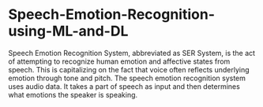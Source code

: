 # Speech-Emotion-Recognition-using-ML-and-DL
Speech Emotion Recognition System, abbreviated as SER System, is the act of attempting to recognize human emotion and affective states from speech. This is capitalizing on the fact that voice often reflects underlying emotion through tone and pitch. The speech emotion recognition system uses audio data. It takes a part of speech as input and then determines what emotions the speaker is speaking.
